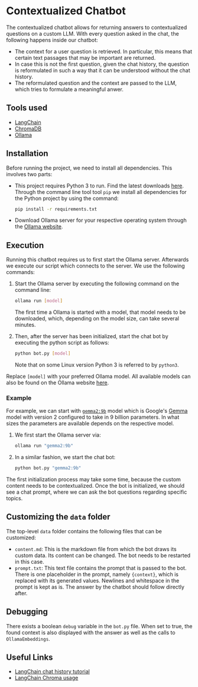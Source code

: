 # Contextualized Chatbot

The contextualized chatbot allows for returning answers to contextualized questions on a custom LLM.
With every question asked in the chat, the following happens inside our chatbot:

- The context for a user question is retrieved.
  In particular, this means that certain text passages that may be important are returned.
- In case this is not the first question, given the chat history,
  the question is reformulated in such a way that it can be understood without the chat history.
- The reformulated question and the context are passed to the LLM,
  which tries to formulate a meaningful anwer.

## Tools used

- [LangChain](https://www.langchain.com/)
- [ChromaDB](https://www.trychroma.com/)
- [Ollama](https://www.langchain.com/)

## Installation

Before running the project, we need to install all dependencies. This involves two parts:

- This project requires Python 3 to run. Find the latest downloads [here](https://www.python.org/downloads/). Through the command line tool tool `pip` we install all dependencies for the Python project by using the command:
    
    ```bash
    pip install -r requirements.txt
    ```
- Download Ollama server for your respective operating system through the [Ollama website](https://ollama.com/).


## Execution

Running this chatbot requires us to first start the Ollama server. Afterwards we execute our script which connects to the server. We use the following commands:

1. Start the Ollama server by executing the following command on the command line:

    ```bash
    ollama run [model]
    ```

    The first time a Ollama is started with a model, that model needs to be downloaded,
    which, depending on the model size, can take several minutes.
2. Then, after the server has been initialized, start the chat bot by executing the python script as follows:

    ```bash
    python bot.py [model]
    ```

    Note that on some Linux version Python 3 is referred to by `python3`.

Replace `[model]` with your preferred Ollama model. All available models can also be found on the Ollama website [here](https://ollama.com/library).

### Example

For example, we can start with [`gemma2:9b`](https://ollama.com/library/gemma2) model which is Google's [Gemma](https://ai.google.dev/gemma) model with version 2 configured to take in 9 billion parameters. In what sizes the parameters are available depends on the respective model.

1. We first start the Ollama server via:

    ```bash
    ollama run "gemma2:9b"
    ```
2. In a similar fashion, we start the chat bot:

    ```bash
    python bot.py "gemma2:9b"
    ```

The first initialization process may take some time, because the custom content
needs to be contextualized. Once the bot is initialized, we should see a chat prompt,
where we can ask the bot questions regarding specific topics.

## Customizing the `data` folder

The top-level `data` folder contains the following files that can be customized:

- `content.md`: This is the markdown file from which the bot draws its custom data.
  Its content can be changed. The bot needs to be restarted in this case.
- `prompt.txt`: This text file contains the prompt that is passed to the bot.
  There is one placeholder in the prompt, namely `{context}`,
  which is replaced with its generated values. Newlines and whitespace in the prompt
  is kept as is. The answer by the chatbot should follow directly after.

## Debugging

There exists a boolean `debug` variable in the `bot.py` file. When set to true,
the found context is also displayed with the answer as well as the calls to `OllamaEmbeddings`.

## Useful Links

- [LangChain chat history tutorial](https://python.langchain.com/docs/tutorials/qa_chat_history/)
- [LangChain Chroma usage](https://python.langchain.com/docs/integrations/vectorstores/chroma/)
